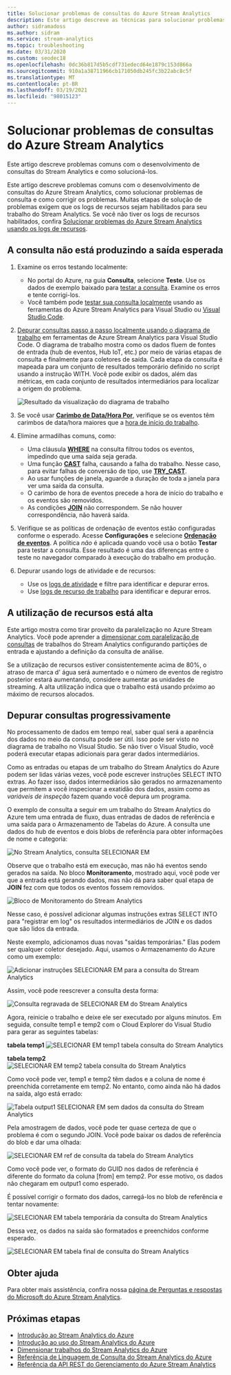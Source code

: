 ```yaml
---
title: Solucionar problemas de consultas do Azure Stream Analytics
description: Este artigo descreve as técnicas para solucionar problemas das suas consultas nos trabalhos do Azure Stream Analytics.
author: sidramadoss
ms.author: sidram
ms.service: stream-analytics
ms.topic: troubleshooting
ms.date: 03/31/2020
ms.custom: seodec18
ms.openlocfilehash: 0dc36b817d5b5cdf731edecd64e1879c153d866a
ms.sourcegitcommit: 910a1a38711966cb171050db245fc3b22abc8c5f
ms.translationtype: MT
ms.contentlocale: pt-BR
ms.lasthandoff: 03/19/2021
ms.locfileid: "98015123"
---
```

# <a name="troubleshoot-azure-stream-analytics-queries"></a>Solucionar problemas de consultas do Azure Stream Analytics

Este artigo descreve problemas comuns com o desenvolvimento de consultas do Stream Analytics e como solucioná-los.

Este artigo descreve problemas comuns com o desenvolvimento de consultas do Azure Stream Analytics, como solucionar problemas de consulta e como corrigir os problemas. Muitas etapas de solução de problemas exigem que os logs de recursos sejam habilitados para seu trabalho do Stream Analytics. Se você não tiver os logs de recursos habilitados, confira [Solucionar problemas do Azure Stream Analytics usando os logs de recursos](stream-analytics-job-diagnostic-logs.md).

## <a name="query-is-not-producing-expected-output"></a>A consulta não está produzindo a saída esperada

1.  Examine os erros testando localmente:

    - No portal do Azure, na guia **Consulta**, selecione **Teste**. Use os dados de exemplo baixado para [testar a consulta](stream-analytics-test-query.md). Examine os erros e tente corrigi-los.   
    - Você também pode [testar sua consulta localmente](stream-analytics-live-data-local-testing.md) usando as ferramentas do Azure Stream Analytics para Visual Studio ou [Visual Studio Code](visual-studio-code-local-run-live-input.md). 

2.  [Depurar consultas passo a passo localmente usando o diagrama de trabalho](debug-locally-using-job-diagram-vs-code.md) em ferramentas de Azure Stream Analytics para Visual Studio Code. O diagrama de trabalho mostra como os dados fluem de fontes de entrada (hub de eventos, Hub IoT, etc.) por meio de várias etapas de consulta e finalmente para coletores de saída. Cada etapa da consulta é mapeada para um conjunto de resultados temporário definido no script usando a instrução WITH. Você pode exibir os dados, além das métricas, em cada conjunto de resultados intermediários para localizar a origem do problema.

    ![Resultado da visualização do diagrama de trabalho](./media/debug-locally-using-job-diagram-vs-code/preview-result.png)

3.  Se você usar [**Carimbo de Data/Hora Por**](/stream-analytics-query/timestamp-by-azure-stream-analytics), verifique se os eventos têm carimbos de data/hora maiores que a [hora de início do trabalho](./stream-analytics-time-handling.md).

4.  Elimine armadilhas comuns, como:
    - Uma cláusula [**WHERE**](/stream-analytics-query/where-azure-stream-analytics) na consulta filtrou todos os eventos, impedindo que uma saída seja gerada.
    - Uma função [**CAST**](/stream-analytics-query/cast-azure-stream-analytics) falha, causando a falha do trabalho. Nesse caso, para evitar falhas de conversão de tipo, use [**TRY_CAST**](/stream-analytics-query/try-cast-azure-stream-analytics).
    - Ao usar funções de janela, aguarde a duração de toda a janela para ver uma saída da consulta.
    - O carimbo de hora de eventos precede a hora de início do trabalho e os eventos são removidos.
    - As condições [**JOIN**](/stream-analytics-query/join-azure-stream-analytics) não correspondem. Se não houver correspondência, não haverá saída.

5.  Verifique se as políticas de ordenação de eventos estão configuradas conforme o esperado. Acesse **Configurações** e selecione [**Ordenação de eventos**](./stream-analytics-time-handling.md). A política *não* é aplicada quando você usa o botão **Testar** para testar a consulta. Esse resultado é uma das diferenças entre o teste no navegador comparado à execução do trabalho em produção. 

6. Depurar usando logs de atividade e de recursos:
    - Use os [logs de atividade](../azure-resource-manager/management/view-activity-logs.md) e filtre para identificar e depurar erros.
    - Use [logs de recurso de trabalho](stream-analytics-job-diagnostic-logs.md) para identificar e depurar erros.

## <a name="resource-utilization-is-high"></a>A utilização de recursos está alta

Este artigo mostra como tirar proveito da paralelização no Azure Stream Analytics. Você pode aprender a [dimensionar com paralelização de consultas](stream-analytics-parallelization.md) de trabalhos do Stream Analytics configurando partições de entrada e ajustando a definição da consulta de análise.

Se a utilização de recursos estiver consistentemente acima de 80%, o atraso de marca d' água será aumentado e o número de eventos de registro posterior estará aumentando, considere aumentar as unidades de streaming. A alta utilização indica que o trabalho está usando próximo ao máximo de recursos alocados.

## <a name="debug-queries-progressively"></a>Depurar consultas progressivamente

No processamento de dados em tempo real, saber qual será a aparência dos dados no meio da consulta pode ser útil. Isso pode ser visto no diagrama de trabalho no Visual Studio. Se não tiver o Visual Studio, você poderá executar etapas adicionais para gerar dados intermediários.

Como as entradas ou etapas de um trabalho do Stream Analytics do Azure podem ser lidas várias vezes, você pode escrever instruções SELECT INTO extras. Ao fazer isso, dados intermediários são gerados no armazenamento que permitem a você inspecionar a exatidão dos dados, assim como as *variáveis de inspeção* fazem quando você depura um programa.

O exemplo de consulta a seguir em um trabalho do Stream Analytics do Azure tem uma entrada de fluxo, duas entradas de dados de referência e uma saída para o Armazenamento de Tabelas do Azure. A consulta une dados do hub de eventos e dois blobs de referência para obter informações de nome e categoria:

![No Stream Analytics, consulta SELECIONAR EM](./media/stream-analytics-select-into/stream-analytics-select-into-query1.png)

Observe que o trabalho está em execução, mas não há eventos sendo gerados na saída. No bloco **Monitoramento**, mostrado aqui, você pode ver que a entrada está gerando dados, mas não dá para saber qual etapa de **JOIN** fez com que todos os eventos fossem removidos.

![Bloco de Monitoramento do Stream Analytics](./media/stream-analytics-select-into/stream-analytics-select-into-monitor.png)

Nesse caso, é possível adicionar algumas instruções extras SELECT INTO para "registrar em log" os resultados intermediários de JOIN e os dados que são lidos da entrada.

Neste exemplo, adicionamos duas novas "saídas temporárias." Elas podem ser qualquer coletor desejado. Aqui, usamos o Armazenamento do Azure como um exemplo:

![Adicionar instruções SELECIONAR EM para a consulta do Stream Analytics](./media/stream-analytics-select-into/stream-analytics-select-into-outputs.png)

Assim, você pode reescrever a consulta desta forma:

![Consulta regravada de SELECIONAR EM do Stream Analytics](./media/stream-analytics-select-into/stream-analytics-select-into-query2.png)

Agora, reinicie o trabalho e deixe ele ser executado por alguns minutos. Em seguida, consulte temp1 e temp2 com o Cloud Explorer do Visual Studio para gerar as seguintes tabelas:

**tabela temp1**
![SELECIONAR EM temp1 tabela consulta do Stream Analytics](./media/stream-analytics-select-into/stream-analytics-select-into-temp-table-1.png)

**tabela temp2**
![SELECIONAR EM temp2 tabela consulta do Stream Analytics](./media/stream-analytics-select-into/stream-analytics-select-into-temp-table-2.png)

Como você pode ver, temp1 e temp2 têm dados e a coluna de nome é preenchida corretamente em temp2. No entanto, como ainda não há dados na saída, algo está errado:

![Tabela output1 SELECIONAR EM sem dados da consulta do Stream Analytics](./media/stream-analytics-select-into/stream-analytics-select-into-out-table-1.png)

Pela amostragem de dados, você pode ter quase certeza de que o problema é com o segundo JOIN. Você pode baixar os dados de referência do blob e dar uma olhada:

![SELECIONAR EM ref de consulta da tabela do Stream Analytics](./media/stream-analytics-select-into/stream-analytics-select-into-ref-table-1.png)

Como você pode ver, o formato do GUID nos dados de referência é diferente do formato da coluna [from] em temp2. Por esse motivo, os dados não chegaram em output1 como esperado.

É possível corrigir o formato dos dados, carregá-los no blob de referência e tentar novamente:

![SELECIONAR EM tabela temporária da consulta do Stream Analytics](./media/stream-analytics-select-into/stream-analytics-select-into-ref-table-2.png)

Dessa vez, os dados na saída são formatados e preenchidos conforme esperado.

![SELECIONAR EM tabela final de consulta do Stream Analytics](./media/stream-analytics-select-into/stream-analytics-select-into-final-table.png)

## <a name="get-help"></a>Obter ajuda

Para obter mais assistência, confira nossa [página de Perguntas e respostas do Microsoft do Azure Stream Analytics](/answers/topics/azure-stream-analytics.html).

## <a name="next-steps"></a>Próximas etapas

* [Introdução ao Stream Analytics do Azure](stream-analytics-introduction.md)
* [Introdução ao uso do Stream Analytics do Azure](stream-analytics-real-time-fraud-detection.md)
* [Dimensionar trabalhos do Stream Analytics do Azure](stream-analytics-scale-jobs.md)
* [Referência de Linguagem de Consulta do Stream Analytics do Azure](/stream-analytics-query/stream-analytics-query-language-reference)
* [Referência da API REST do Gerenciamento do Azure Stream Analytics](/rest/api/streamanalytics/)
